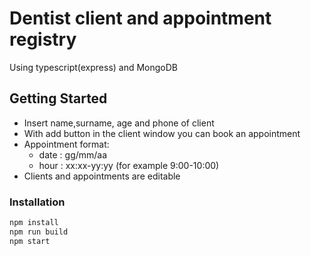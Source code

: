 # Dentist client and appointment registry
Using typescript(express) and MongoDB

## Getting Started

- Insert name,surname, age and phone of client
- With add button in the client window you can book an appointment
- Appointment format: 
  - date : gg/mm/aa 
  - hour : xx:xx-yy:yy (for example 9:00-10:00) 
- Clients and appointments are editable


### Installation
```bash
npm install
npm run build
npm start
```
